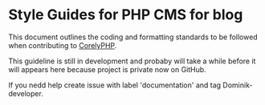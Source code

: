 # Style Guides for PHP CMS for blog

This document outlines the coding and formatting standards to be followed when contributing to [CorelyPHP](https://github.com/Dominik-developer/CorelyPHP).

This guideline is still in development and probaby will take a while before it will appears here because project is private now on GitHub. 

If you nedd help create issue with label 'documentation' and tag Dominik-developer. 

<!--
## Table of Contents

- [General Guidelines](#general-guidelines)
- [Code Formatting](#code-formatting)
- [File Naming Conventions](#file-naming-conventions)
- [Commenting Standards](#commenting-standards)
- [Commit Message Guidelines](#commit-message-guidelines)

---

## General Guidelines

- Write clean, readable, and maintainable code.
- Avoid hardcoding values; use constants or configuration files instead.
- Ensure compatibility with the project's supported environments (e.g., browsers, frameworks, or runtimes).
- Test your code thoroughly before submitting.

---

## Code Formatting

### Indentation

- Use **2 spaces** for indentation.
- Avoid mixing tabs and spaces.

### Line Length

- Limit lines to **80-100 characters** when possible.

### Braces and Blocks

- Use braces for all control structures, even for single-line blocks.
  ```javascript
  // Good
  if (condition) {
      doSomething();
  }

  // Bad
  if (condition) doSomething();
-->
